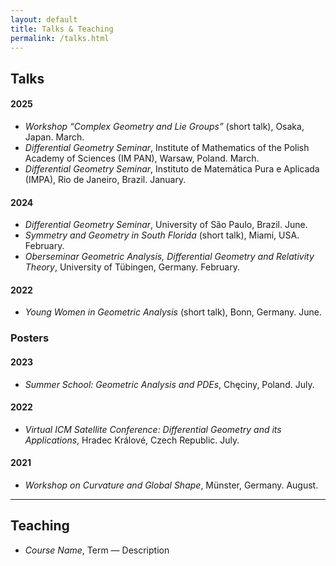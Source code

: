 ```yaml
---
layout: default
title: Talks & Teaching
permalink: /talks.html
---
```


## Talks

#### 2025  
- *Workshop “Complex Geometry and Lie Groups”* (short talk), Osaka, Japan. March.  
- *Differential Geometry Seminar*, Institute of Mathematics of the Polish Academy of Sciences (IM PAN), Warsaw, Poland. March.  
- *Differential Geometry Seminar*, Instituto de Matemática Pura e Aplicada (IMPA), Rio de Janeiro, Brazil. January.  

#### 2024  
- *Differential Geometry Seminar*, University of São Paulo, Brazil. June.  
- *Symmetry and Geometry in South Florida* (short talk), Miami, USA. February.  
- *Oberseminar Geometric Analysis, Differential Geometry and Relativity Theory*, University of Tübingen, Germany. February.  

#### 2022  
- *Young Women in Geometric Analysis* (short talk), Bonn, Germany. June.  

### Posters

#### 2023  
- *Summer School: Geometric Analysis and PDEs*, Chęciny, Poland. July.  

#### 2022  
- *Virtual ICM Satellite Conference: Differential Geometry and its Applications*, Hradec Králové, Czech Republic. July.  

#### 2021  
- *Workshop on Curvature and Global Shape*, Münster, Germany. August.  

---

## Teaching

- *Course Name*, Term — Description
